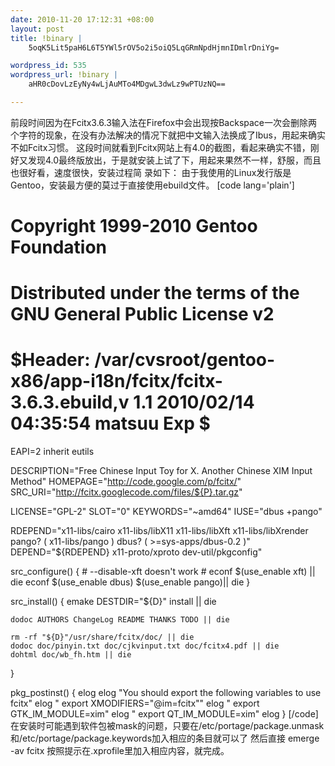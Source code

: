 ```yaml
--- 
date: 2010-11-20 17:12:31 +08:00
layout: post
title: !binary |
    5oqK5Lit5paH6L6T5YWl5rOV5o2i5oiQ5LqGRmNpdHjmnIDmlrDniYg=

wordpress_id: 535
wordpress_url: !binary |
    aHR0cDovLzEyNy4wLjAuMTo4MDgwL3dwLz9wPTUzNQ==

---
```

前段时间因为在Fcitx3.6.3输入法在Firefox中会出现按Backspace一次会删除两个字符的现象，在没有办法解决的情况下就把中文输入法换成了Ibus，用起来确实不如Fcitx习惯。
这段时间就看到Fcitx网站上有4.0的截图，看起来确实不错，刚好又发现4.0最终版放出，于是就安装上试了下，用起来果然不一样，舒服，而且也很好看，速度很快，安装过程简
录如下：
由于我使用的Linux发行版是Gentoo，安装最方便的莫过于直接使用ebuild文件。
[code lang='plain']
# Copyright 1999-2010 Gentoo Foundation
# Distributed under the terms of the GNU General Public License v2
# $Header: /var/cvsroot/gentoo-x86/app-i18n/fcitx/fcitx-3.6.3.ebuild,v 1.1 2010/02/14 04:35:54 matsuu Exp $

EAPI=2
inherit eutils

DESCRIPTION="Free Chinese Input Toy for X. Another Chinese XIM Input Method"
HOMEPAGE="http://code.google.com/p/fcitx/"
SRC_URI="http://fcitx.googlecode.com/files/${P}.tar.gz"

LICENSE="GPL-2"
SLOT="0"
KEYWORDS="~amd64"
IUSE="dbus +pango"

RDEPEND="x11-libs/cairo
	x11-libs/libX11
	x11-libs/libXft
	x11-libs/libXrender
	pango? ( x11-libs/pango )
	dbus? ( >=sys-apps/dbus-0.2 )"
DEPEND="${RDEPEND}
	x11-proto/xproto
	dev-util/pkgconfig"

src_configure() {
	# --disable-xft doesn't work
	# econf $(use_enable xft) || die
	econf $(use_enable dbus)
	$(use_enable pango)|| die
}

src_install() {
	emake DESTDIR="${D}" install || die

	dodoc AUTHORS ChangeLog README THANKS TODO || die

	rm -rf "${D}"/usr/share/fcitx/doc/ || die
	dodoc doc/pinyin.txt doc/cjkvinput.txt doc/fcitx4.pdf || die
	dohtml doc/wb_fh.htm || die
}

pkg_postinst() {
	elog
	elog "You should export the following variables to use fcitx"
	elog " export XMODIFIERS="@im=fcitx""
	elog " export GTK_IM_MODULE=xim"
	elog " export QT_IM_MODULE=xim"
	elog
}
[/code]
在安装时可能遇到软件包被mask的问题，只要在/etc/portage/package.unmask和/etc/portage/package.keywords加入相应的条目就可以了
然后直接 emerge -av fcitx
按照提示在.xprofile里加入相应内容，就完成。
